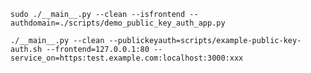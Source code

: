 `sudo ./__main__.py --clean --isfrontend --authdomain=./scripts/demo_public_key_auth_app.py`

`./__main__.py --clean --publickeyauth=scripts/example-public-key-auth.sh --frontend=127.0.0.1:80 --service_on=https:test.example.com:localhost:3000:xxx`
